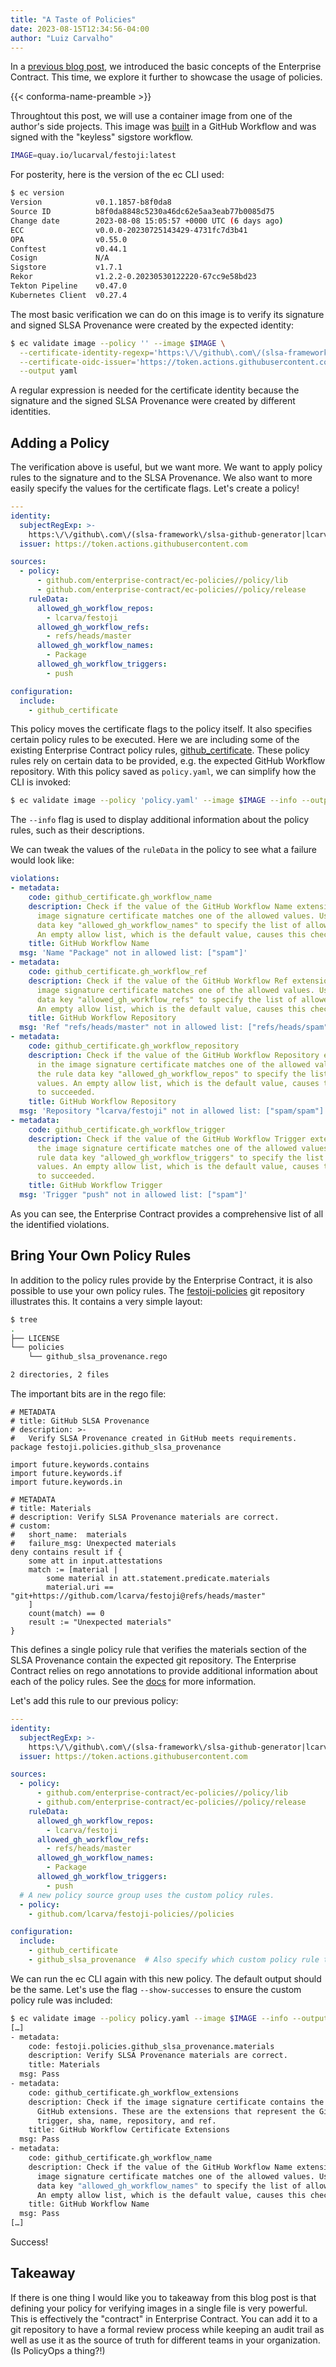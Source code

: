 ```yaml
---
title: "A Taste of Policies"
date: 2023-08-15T12:34:56-04:00
author: "Luiz Carvalho"
---
```


In a [previous blog
post](https://conforma.dev/posts/introducing-the-enterprise-contract/), we introduced the
basic concepts of the Enterprise Contract. This time, we explore it further to showcase the usage of
policies.

<!--more-->

{{< conforma-name-preamble >}}

Throughtout this post, we will use a container image from one of the author's side projects. This
image was
[built](https://github.com/lcarva/festoji/blob/848edc452ccbc6d42ec56c2807eef2f49e754c5e/.github/workflows/package.yaml)
in a GitHub Workflow and was signed with the "keyless" sigstore workflow.

```bash
IMAGE=quay.io/lucarval/festoji:latest
```

For posterity, here is the version of the ec CLI used:

```bash
$ ec version
Version            v0.1.1857-b8f0da8
Source ID          b8f0da8848c5230a46dc62e5aa3eab77b0085d75
Change date        2023-08-08 15:05:57 +0000 UTC (6 days ago)
ECC                v0.0.0-20230725143429-4731fc7d3b41
OPA                v0.55.0
Conftest           v0.44.1
Cosign             N/A
Sigstore           v1.7.1
Rekor              v1.2.2-0.20230530122220-67cc9e58bd23
Tekton Pipeline    v0.47.0
Kubernetes Client  v0.27.4
```

The most basic verification we can do on this image is to verify its signature and signed SLSA
Provenance were created by the expected identity:

```bash
$ ec validate image --policy '' --image $IMAGE \
  --certificate-identity-regexp='https:\/\/github\.com\/(slsa-framework\/slsa-github-generator|lcarva\/festoji)\/' \
  --certificate-oidc-issuer='https://token.actions.githubusercontent.com' \
  --output yaml
```

A regular expression is needed for the certificate identity because the signature and the signed
SLSA Provenance were created by different identities.

## Adding a Policy

The verification above is useful, but we want more. We want to apply policy rules to the signature
and to the SLSA Provenance. We also want to more easily specify the values for the certificate
flags. Let's create a policy!

```yaml
---
identity:
  subjectRegExp: >-
    https:\/\/github\.com\/(slsa-framework\/slsa-github-generator|lcarva\/festoji)\/
  issuer: https://token.actions.githubusercontent.com

sources:
  - policy:
      - github.com/enterprise-contract/ec-policies//policy/lib
      - github.com/enterprise-contract/ec-policies//policy/release
    ruleData:
      allowed_gh_workflow_repos:
        - lcarva/festoji
      allowed_gh_workflow_refs:
        - refs/heads/master
      allowed_gh_workflow_names:
        - Package
      allowed_gh_workflow_triggers:
        - push

configuration:
  include:
    - github_certificate
```

This policy moves the certificate flags to the policy itself. It also specifies certain policy rules
to be executed. Here we are including some of the existing Enterprise Contract policy rules,
[github_certificate](https://conforma.dev/docs/ec-policies/release_policy.html#github_certificate_package).
These policy rules rely on certain data to be provided, e.g. the expected GitHub Workflow
repository. With this policy saved as `policy.yaml`, we can simplify how the CLI is invoked:

```bash
$ ec validate image --policy 'policy.yaml' --image $IMAGE --info --output yaml
```

The `--info` flag is used to display additional information about the policy rules, such as their
descriptions.

We can tweak the values of the `ruleData` in the policy to see what a failure would look like:

```yaml
violations:
- metadata:
    code: github_certificate.gh_workflow_name
    description: Check if the value of the GitHub Workflow Name extension in the
      image signature certificate matches one of the allowed values. Use the rule
      data key "allowed_gh_workflow_names" to specify the list of allowed values.
      An empty allow list, which is the default value, causes this check to succeeded.
    title: GitHub Workflow Name
  msg: 'Name "Package" not in allowed list: ["spam"]'
- metadata:
    code: github_certificate.gh_workflow_ref
    description: Check if the value of the GitHub Workflow Ref extension in the
      image signature certificate matches one of the allowed values. Use the rule
      data key "allowed_gh_workflow_refs" to specify the list of allowed values.
      An empty allow list, which is the default value, causes this check to succeeded.
    title: GitHub Workflow Repository
  msg: 'Ref "refs/heads/master" not in allowed list: ["refs/heads/spam"]'
- metadata:
    code: github_certificate.gh_workflow_repository
    description: Check if the value of the GitHub Workflow Repository extension
      in the image signature certificate matches one of the allowed values. Use
      the rule data key "allowed_gh_workflow_repos" to specify the list of allowed
      values. An empty allow list, which is the default value, causes this check
      to succeeded.
    title: GitHub Workflow Repository
  msg: 'Repository "lcarva/festoji" not in allowed list: ["spam/spam"]'
- metadata:
    code: github_certificate.gh_workflow_trigger
    description: Check if the value of the GitHub Workflow Trigger extension in
      the image signature certificate matches one of the allowed values. Use the
      rule data key "allowed_gh_workflow_triggers" to specify the list of allowed
      values. An empty allow list, which is the default value, causes this check
      to succeeded.
    title: GitHub Workflow Trigger
  msg: 'Trigger "push" not in allowed list: ["spam"]'
```

As you can see, the Enterprise Contract provides a comprehensive list of all the identified
violations.

## Bring Your Own Policy Rules

In addition to the policy rules provide by the Enterprise Contract, it is also possible to use your
own policy rules. The [festoji-policies](https://github.com/lcarva/festoji-policies) git repository
illustrates this. It contains a very simple layout:

```bash
$ tree
.
├── LICENSE
└── policies
    └── github_slsa_provenance.rego

2 directories, 2 files
```

The important bits are in the rego file:

```rego
# METADATA
# title: GitHub SLSA Provenance
# description: >-
#   Verify SLSA Provenance created in GitHub meets requirements.
package festoji.policies.github_slsa_provenance

import future.keywords.contains
import future.keywords.if
import future.keywords.in

# METADATA
# title: Materials
# description: Verify SLSA Provenance materials are correct.
# custom:
#   short_name:  materials
#   failure_msg: Unexpected materials
deny contains result if {
	some att in input.attestations
	match := [material |
		some material in att.statement.predicate.materials
		material.uri == "git+https://github.com/lcarva/festoji@refs/heads/master"
	]
	count(match) == 0
	result := "Unexpected materials"
}
```

This defines a single policy rule that verifies the materials section of the SLSA Provenance contain
the expected git repository. The Enterprise Contract relies on rego annotations to provide
additional information about each of the policy rules. See the
[docs](https://conforma.dev/docs/ec-policies/authoring.html) for more information.

Let's add this rule to our previous policy:

```yaml
---
identity:
  subjectRegExp: >-
    https:\/\/github\.com\/(slsa-framework\/slsa-github-generator|lcarva\/festoji)\/
  issuer: https://token.actions.githubusercontent.com

sources:
  - policy:
      - github.com/enterprise-contract/ec-policies//policy/lib
      - github.com/enterprise-contract/ec-policies//policy/release
    ruleData:
      allowed_gh_workflow_repos:
        - lcarva/festoji
      allowed_gh_workflow_refs:
        - refs/heads/master
      allowed_gh_workflow_names:
        - Package
      allowed_gh_workflow_triggers:
        - push
  # A new policy source group uses the custom policy rules.
  - policy:
    - github.com/lcarva/festoji-policies//policies

configuration:
  include:
    - github_certificate
    - github_slsa_provenance  # Also specify which custom policy rule to include.
```

We can run the ec CLI again with this new policy. The default output should be the same. Let's use
the flag `--show-successes` to ensure the custom policy rule was included:

```bash
$ ec validate image --policy policy.yaml --image $IMAGE --info --output yaml --show-successes
[…]
- metadata:
    code: festoji.policies.github_slsa_provenance.materials
    description: Verify SLSA Provenance materials are correct.
    title: Materials
  msg: Pass
- metadata:
    code: github_certificate.gh_workflow_extensions
    description: Check if the image signature certificate contains the expected
      GitHub extensions. These are the extensions that represent the GitHub workflow
      trigger, sha, name, repository, and ref.
    title: GitHub Workflow Certificate Extensions
  msg: Pass
- metadata:
    code: github_certificate.gh_workflow_name
    description: Check if the value of the GitHub Workflow Name extension in the
      image signature certificate matches one of the allowed values. Use the rule
      data key "allowed_gh_workflow_names" to specify the list of allowed values.
      An empty allow list, which is the default value, causes this check to succeeded.
    title: GitHub Workflow Name
  msg: Pass
[…]
```

Success!

## Takeaway

If there is one thing I would like you to takeaway from this blog post is that defining your policy
for verifying images in a single file is very powerful. This is effectively the "contract" in
Enterprise Contract. You can add it to a git repository to have a formal review process while
keeping an audit trail as well as use it as the source of truth for different teams in your
organization. (Is PolicyOps a thing?!)
